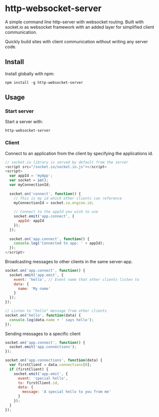 # http-websocket-server
A simple command line http-server with websocket routing. Built with socket.io as websocket framework with an added layer for simplified client communication.

Quickly build sites with client communication without writing any server code.


## Install
Install globally with npm:
```
npm install -g http-websocket-server
```

## Usage
### Start server
Start a server with:
```
http-websocket-server
```

### Client
Connect to an application from the client by specifying the applications id.
```javascript
// socket.io library is served by default from the server
<script src="/socket.io/socket.io.js"></script>
<script>
  var appId = 'myApp';
  var socket = io();
  var myConnectionId;
  
  socket.on('connect', function() {
    // This is my id which other clients can reference
    myConnectionId = socket.io.engine.id;
  
    // Connect to the appId you wish to use
    socket.emit('app.connect', {
      appId: appId
    });
  });
  
  socket.on('app.connect', function() {
    console.log('Connected to app: ' + appId);
  });
</script>
```

Broadcasting messages to other clients in the same server-app.
```javascript
socket.on('app.connect', function() {
  socket.emit('app.emit', {
    event: 'hello', // Event name that other clients listen to
    data: {
      name: 'My name'
    }
  });
});

// Listen to "hello" message from other clients
socket.on('hello', function(data) {
  console.log(data.name + ' says hello');
});
```

Sending messages to a specific client
```javascript
socket.on('app.connect', function() {
  socket.emit('app.connections');
});

socket.on('app.connections', function(data) {
  var firstClient = data.connections[0];
  if (firstClient) {
    socket.emit('app.emit', {
      event: 'special hello',
      to: firstClient.id,
      data: {
        message: 'A special hello to you from me'
      }
    });
  }
});
```
